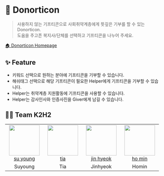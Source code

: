 # 💛 Donorticon
> 사용하지 않는 기프티콘으로 사회취약계층에게 뜻깊은 기부를 할 수 있는 Donorticon.  
> 도움을 주고픈 복지사/단체를 선택하고 기프티콘을 나누어 주세요.

[🏠 Donorticon Homepage](https://d3a8nxwlsnbz91.cloudfront.net/)

## ✨ Feature
* 키워드 선택으로 원하는 분야에 기프티콘을 기부할 수 있습니다.  
* 해쉬태그 선택으로 해당 기프티콘이 필요한 Helper에게 기프티콘을 기부할 수 있습니다.  
* Helper는 취약계층 지원활동에 기프티콘을 사용할 수 있습니다.  
* Helper는 감사인사와 인증사진을 Giver에게 남길 수 있습니다.  

## 🙌🏻 Team K2H2

<table>
    <tr>
        <td align="center" width="120px" height="80px">
            <a href="https://github.com/seanswim"><img height="100px" width="100px" src="https://user-images.githubusercontent.com/90431155/153522175-7ba28884-a91a-4111-90b1-b5a61a6f457b.png" /></a>
            <br />
            <a href="https://github.com/seanswim">su young</a>
        </td>
       <td align="center" width="120px" height="80px">
            <a href="https://github.com/tiatiahwang"><img height="100px" width="100px" src="https://user-images.githubusercontent.com/90431155/153522007-d0491788-fa7e-4165-8209-b4543f04a092.png" /></a>
            <br />
            <a href="https://github.com/tiatiahwang">tia</a>
        </td>
        <td align="center" width="120px" height="80px">
            <a href="https://github.com/jin-hyeok2"><img height="100px" width="100px" src="https://user-images.githubusercontent.com/90431155/153522175-7ba28884-a91a-4111-90b1-b5a61a6f457b.png" /></a>
            <br />
            <a href="https://github.com/jin-hyeok2">jin hyeok</a>
        </td>
         <td align="center" width="120px" height="80px">
            <a href="https://github.com/mubarmig"><img height="100px" width="100px" src="https://user-images.githubusercontent.com/90431155/153522175-7ba28884-a91a-4111-90b1-b5a61a6f457b.png" /></a>
            <br />
            <a href="https://github.com/mubarmig">ho min</a>
        </td>
    </tr>
    <tr>
      <td align="center">
        <a>Suyoung</a>
       </td>
      <td align="center">
        <a>Tia</a>
      </td>
      <td align="center">
           <a>Jinhyeok</a>
        </td>
        <td align="center">
            <a>Homin</a>
        </td>
    </tr>
</table>

